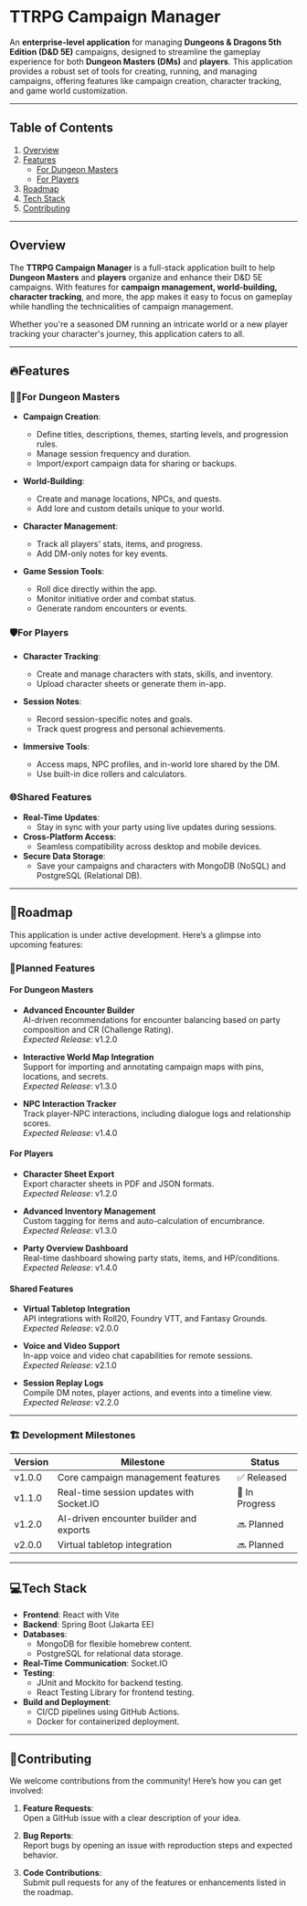 # **TTRPG Campaign Manager**

An **enterprise-level application** for managing **Dungeons & Dragons 5th Edition (D&D 5E)** campaigns, designed to streamline the gameplay experience for both **Dungeon Masters (DMs)** and **players**. This application provides a robust set of tools for creating, running, and managing campaigns, offering features like campaign creation, character tracking, and game world customization.

---

## **Table of Contents**

1. [Overview](#overview)
2. [Features](#features)
   - [For Dungeon Masters](#for-dungeon-masters)
   - [For Players](#for-players)
3. [Roadmap](#roadmap)
4. [Tech Stack](#tech-stack)
5. [Contributing](#contributing)

---

## **Overview**

The **TTRPG Campaign Manager** is a full-stack application built to help **Dungeon Masters** and **players** organize and enhance their D&D 5E campaigns. With features for **campaign management, world-building, character tracking**, and more, the app makes it easy to focus on gameplay while handling the technicalities of campaign management.

Whether you're a seasoned DM running an intricate world or a new player tracking your character's journey, this application caters to all.

---

## 🔥**Features**

### 🧙‍♂️**For Dungeon Masters**
- **Campaign Creation**:
  - Define titles, descriptions, themes, starting levels, and progression rules.
  - Manage session frequency and duration.
  - Import/export campaign data for sharing or backups.

- **World-Building**:
  - Create and manage locations, NPCs, and quests.
  - Add lore and custom details unique to your world.

- **Character Management**:
  - Track all players' stats, items, and progress.
  - Add DM-only notes for key events.

- **Game Session Tools**:
  - Roll dice directly within the app.
  - Monitor initiative order and combat status.
  - Generate random encounters or events.

### 🛡️**For Players**
- **Character Tracking**:
  - Create and manage characters with stats, skills, and inventory.
  - Upload character sheets or generate them in-app.

- **Session Notes**:
  - Record session-specific notes and goals.
  - Track quest progress and personal achievements.

- **Immersive Tools**:
  - Access maps, NPC profiles, and in-world lore shared by the DM.
  - Use built-in dice rollers and calculators.

### 🌐**Shared Features**
- **Real-Time Updates**:
  - Stay in sync with your party using live updates during sessions.
- **Cross-Platform Access**:
  - Seamless compatibility across desktop and mobile devices.
- **Secure Data Storage**:
  - Save your campaigns and characters with MongoDB (NoSQL) and PostgreSQL (Relational DB).

---

## 📜**Roadmap**

This application is under active development. Here’s a glimpse into upcoming features:

### 🔮**Planned Features**
#### For Dungeon Masters
- **Advanced Encounter Builder**  
  AI-driven recommendations for encounter balancing based on party composition and CR (Challenge Rating).  
  *Expected Release*: v1.2.0

- **Interactive World Map Integration**  
  Support for importing and annotating campaign maps with pins, locations, and secrets.  
  *Expected Release*: v1.3.0

- **NPC Interaction Tracker**  
  Track player-NPC interactions, including dialogue logs and relationship scores.  
  *Expected Release*: v1.4.0

#### For Players
- **Character Sheet Export**  
  Export character sheets in PDF and JSON formats.  
  *Expected Release*: v1.2.0

- **Advanced Inventory Management**  
  Custom tagging for items and auto-calculation of encumbrance.  
  *Expected Release*: v1.3.0

- **Party Overview Dashboard**  
  Real-time dashboard showing party stats, items, and HP/conditions.  
  *Expected Release*: v1.4.0

#### Shared Features
- **Virtual Tabletop Integration**  
  API integrations with Roll20, Foundry VTT, and Fantasy Grounds.  
  *Expected Release*: v2.0.0

- **Voice and Video Support**  
  In-app voice and video chat capabilities for remote sessions.  
  *Expected Release*: v2.1.0

- **Session Replay Logs**  
  Compile DM notes, player actions, and events into a timeline view.  
  *Expected Release*: v2.2.0

---


### 🏗️ Development Milestones

| Version | Milestone                                  | Status       |
|---------|-------------------------------------------|--------------|
| v1.0.0  | Core campaign management features         | ✅ Released  |
| v1.1.0  | Real-time session updates with Socket.IO  | 🔄 In Progress |
| v1.2.0  | AI-driven encounter builder and exports   | 🔜 Planned   |
| v2.0.0  | Virtual tabletop integration              | 🔜 Planned   |

---


## 💻**Tech Stack**

- **Frontend**: React with Vite
- **Backend**: Spring Boot (Jakarta EE)
- **Databases**:
  - MongoDB for flexible homebrew content.
  - PostgreSQL for relational data storage.
- **Real-Time Communication**: Socket.IO
- **Testing**:
  - JUnit and Mockito for backend testing.
  - React Testing Library for frontend testing.
- **Build and Deployment**:
  - CI/CD pipelines using GitHub Actions.
  - Docker for containerized deployment.

---

## 🤝**Contributing**

We welcome contributions from the community! Here’s how you can get involved:

1. **Feature Requests**:  
   Open a GitHub issue with a clear description of your idea.

2. **Bug Reports**:  
   Report bugs by opening an issue with reproduction steps and expected behavior.

3. **Code Contributions**:  
   Submit pull requests for any of the features or enhancements listed in the roadmap.


